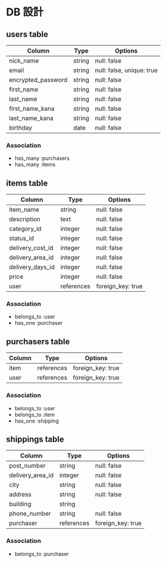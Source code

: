 # DB 設計

## users table

| Column             | Type                | Options                   |
|--------------------|---------------------|---------------------------|
| nick_name          | string              | null: false               |
| email              | string              | null: false, unique: true |
| encrypted_password | string              | null: false               |
| first_name         | string              | null: false               |
| last_name          | string              | null: false             |
| first_name_kana    | string              | null: false             |
| last_name_kana     | string              | null: false             |
| birthday           | date                | null: false             |


### Association

* has_many :purchasers
* has_many :items


## items table

| Column           | Type           | Options           |
|------------------|----------------|-------------------|
| item_name        | string         | null: false       |
| description      | text           | null: false       |
| category_id      | integer        | null: false       |
| status_id        | integer        | null: false       |
| delivery_cost_id | integer        | null: false       |
| delivery_area_id | integer        | null: false       |
| delivery_days_id | integer        | null: false       |
| price            | integer        | null: false       |
| user             | references     | foreign_key: true |


### Association

- belongs_to :user
- has_one :purchaser


## purchasers table

| Column      | Type       | Options           |
|-------------|------------|-------------------|
| item        | references | foreign_key: true |
| user        | references | foreign_key: true |

### Association

- belongs_to :user
- belongs_to :item
- has_one :shipping


## shippings table

| Column           | Type       | Options           |
|------------------|------------|-------------------|
| post_number      | string     | null: false       |
| delivery_area_id | integer    | null: false       |
| city             | string     | null: false       |
| address          | string     | null: false       |
| building         | string     |                   |
| phone_number     | string     | null: false       |
| purchaser        | references | foreign_key: true |

### Association

- belongs_to :purchaser